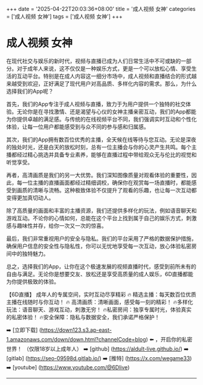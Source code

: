 +++
date = '2025-04-22T20:03:36+08:00'
title = '成人视频 女神'
categories = ['成人视频 女神']
tags = ['成人视频 女神']
+++

# 成人视频 女神

在现代社交与娱乐的新时代，视频与直播已成为人们日常生活中不可或缺的一部分。对于成年人来说，这不仅仅是一种娱乐方式，更是一个可以放松心情、享受生活的互动平台。特别是在成人内容这一细分市场中，成人视频和直播结合的形式越来越受到欢迎，正好满足了现代用户对高品质、多样化内容的需求。那么，为什么选择我们的App呢？

首先，我们的App专注于成人视频与直播，致力于为用户提供一个独特的社交体验。无论你是在寻找激情、还是渴望与心仪的女神主播亲密互动，我们的App都能为你提供卓越的满足感。与传统的在线视频平台不同，我们强调实时互动和个性化体验，让每一位用户都能感受到与众不同的参与感和归属感。

其次，我们的App拥有数百位优秀的主播，全天候在线等待与您互动。无论是深夜的独处时光，还是白天的放松时刻，总有一位主播会与你的心灵产生共鸣。每个主播都经过精心挑选并具备专业素养，能够在直播过程中带给观众无与伦比的视觉和听觉享受。

再者，高清画质是我们的另一大优势。我们深知图像质量对观看体验的重要性，因此，每一位主播的直播画面都经过精细调校，确保你在观赏每一场直播时，都能感受到画质的清晰与流畅。这种极致体验不仅提升了观看的乐趣，也让每一次互动都变得更加真切动人。

除了高质量的画面和丰富的主播资源，我们还提供多样化的玩法，例如语音聊天和游戏互动。不论你的心情如何，总能在这个平台上找到属于自己的娱乐方式，刺激感与趣味性并存，给你一次又一次的惊喜。

最后，我们非常重视用户的安全与隐私。我们的平台采用了严格的数据保护措施，确保用户信息的安全性与隐私性，你可以无忧地享受每一次互动，放心体验私密房间中的独特魅力。

总之，选择我们的App，让你在这个极速发展的视频直播时代，感受到前所未有的自由与满足。无论你是想要交友、放松还是享受高质量的成人娱乐，6D直播都能为你提供极致的体验。

【6D直播】
成年人的专属空间，实时互动尽享精彩
🔥 精选主播：每天数百位优质主播在线随时与你互动！
🔥 高清画质：清晰画面，感受每一刻的精彩！
🔥多样化玩法：语音聊天、游戏互动，刺激无穷！
🔥私密房间：独享专属时光，体验真实的私密体验！
🔥安全保障：隐私与数据安全，我们承诺严格保护！

➡️ [立即下载] (https://down123.s3.ap-east-1.amazonaws.com/down/down.html?channelCode=blog) ⬅️ ，开启你的私密世界！
（仅限18岁以上成年人）
➡️ [github] (https://aldult-live.github.io/)
➡️ [gitlab] (https://seo-09598d.gitlab.io/)
➡️ [推特] (https://x.com/wegame33)
➡️ [youtube] (https://www.youtube.com/@6Dlive)

---
